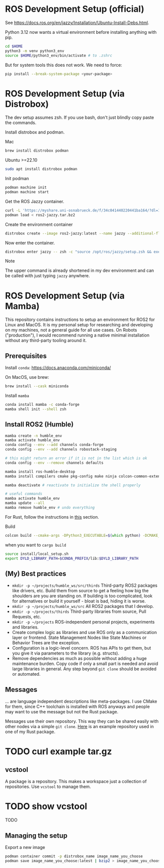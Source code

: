 # ROS Development Setup (official)
See https://docs.ros.org/en/jazzy/Installation/Ubuntu-Install-Debs.html.

Python 3.12 now wants a virtual environment before installing anything with pip.
```zsh
cd $HOME
python3 -m venv python3_env
source $HOME/python3_env/bin/activate # to .zshrc
```

But for system tools this does not work. We need to force:
```zsh
pip install --break-system-package <your-package>
```

# ROS Development Setup (via Distrobox)

The dev setup assumes zsh. If you use bash, don't just blindly copy paste the commands.

Install distrobox and podman.

Mac
```zsh
brew install distrobox podman
```

Ubuntu >=22.10
```zsh
sudo apt install distrobox podman
```

Init podman
```zsh
podman machine init
podman machine start
```

Get the ROS Jazzy container.
```zsh
curl -L 'https://myshare.uni-osnabrueck.de/f/34c041440220441ba164/?dl=1' -o ros2-jazzy.tar.bz
podman load < ros2-jazzy.tar.bz2
```

Create the environment container
```zsh
distrobox create --image ros2-jazzy:latest --name jazzy --additional-flags "--entrypoint /bin/zsh"
```

Now enter the container.
```zsh
distrobox enter jazzy -- zsh -c "source /opt/ros/jazzy/setup.zsh && exec zsh"
```

> [!NOTE]
> The upper command is already shortened in my dev environment and can be called with just typing `jazzy` anywhere.

# ROS Development Setup (via Mamba)

This repository contains instructions to setup an environment for ROS2 for Linux and MacOS. It is my personal setup for researching and developing on my machines, not a general guide for all use cases. On Robots ("production"), I would recommend running a native minimal installation without any third-party tooling around it.

## Prerequisites

Install `conda`: https://docs.anaconda.com/miniconda/

On MacOS, use brew:
```zsh
brew install --cask miniconda
```

Install `mamba`
```zsh
conda install mamba -c conda-forge
mamba shell init --shell zsh
```

## Install ROS2 (Humble)
```bash
mamba create -n humble_env
mamba activate humble_env
conda config --env --add channels conda-forge
conda config --env --add channels robostack-staging

# this might return an error if it is not in the list which is ok
conda config --env --remove channels defaults

mamba install ros-humble-desktop
mamba install compilers cmake pkg-config make ninja colcon-common-extensions catkin_tools rosdep

mamba deactivate # reactivate to initialize the shell properly

# useful commands
mamba activate humble_env
mamba update --all
mamba remove humble_env # undo everything
```

For Rust, follow the instructions in [this](./rust/README.md) section.

Build
```zsh
colcon build --cmake-args -DPython3_EXECUTABLE=$(which python) -DCMAKE_C_COMPILER=/usr/bin/cc -DCMAKE_CXX_COMPILER=/usr/bin/c++ -DPython3_NumPy_INCLUDE_DIRS=$(python -c "import numpy; print(numpy.get_include())")
```

when you want to `cargo build`
```zsh
source install/local_setup.sh
export DYLD_LIBRARY_PATH=$CONDA_PREFIX/lib:$DYLD_LIBRARY_PATH
```

## (My) Best practices

- `mkdir -p ~/projects/humble_ws/src/thirds` Third-party ROS2 packages like drivers, etc. Build them from source to get a feeling how big the shoulders are you are standing on. If building is too complicated, look for alternatives or build it yourself - bloat is bad, hiding it is worse.
- `mkdir -p ~/projects/humble_ws/src` All ROS2 packages that I develop.
- `mkdir -p ~/projects/thirds` Third-party libraries from source, Pull Requests, etc. 
- `mkdir -p ~/projects` ROS-independent personal projects, experiments and libraries.
- Create complex logic as libraries and use ROS only as a communication layer or frontend. State Management Nodes like State Machines or Behavior Trees are the exception.
- Configuration is a logic-level concern. ROS has APIs to get them, but you give it via parameters to the library (e.g. structs). 
- Remove dependencies as much as possible without adding a huge maintenance burden. Copy code if only a small part is needed and avoid large libraries in general. Any step beyond `git clone` should be avoided or automated.

## Messages
... are language independent descriptions like meta-packages. I use CMake for them, since C++ toolchain is installed with ROS anyways and people may want to use the message but not the Rust package.

Messages use their own repository. This way they can be shared easily with other nodes via a simple `git clone`. [Here](https://github.com/stelzo/lifis_msgs) is an example repository used in one of my Rust package.

# TODO curl example tar.gz

## vcstool
A package is a repository. This makes a workspace just a collection of repositories. Use `vcstool` to manage them.

# TODO show vcstool
TODO

## Managing the setup

Export a new image
```zsh
podman container commit -p distrobox_name image_name_you_choose
podman save image_name_you_choose:latest | bzip2 > image_name_you_choose.tar.bz
```


